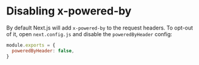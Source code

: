 # Disabling x-powered-by

By default Next.js will add `x-powered-by` to the request headers. To opt-out of it, open `next.config.js` and disable the `poweredByHeader` config:

```js
module.exports = {
  poweredByHeader: false,
}
```
